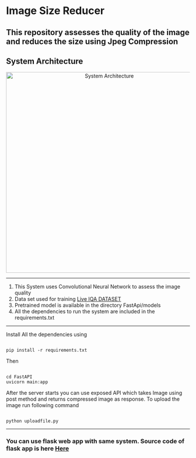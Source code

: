 <h1>Image Size Reducer</h1>

<h2>This repository assesses the quality of the image and reduces the size using Jpeg Compression</h2>
<h2>System Architecture</h2>
<p align="center">
  <img src="https://user-images.githubusercontent.com/54111420/185777202-2528c280-911c-40c2-b83d-aea4625ea2f5.png" width="550" title="System Architecture">
</p>
<hr>
<ol>
  <li>This System uses Convolutional Neural Network to assess the image quality</li>
  <li>Data set used for training <a href="https://live.ece.utexas.edu/research/quality/subjective.htm"> Live IQA DATASET</a></li>
  <li>Pretrained model is available in the directory FastApi/models
  <li>All the dependencies to run the system are included in the requirements.txt</li>
</ol>
<hr>
Install All the dependencies using
<pre><code>
pip install -r requirements.txt 
</code></pre>
Then
<pre><code>
cd FastAPI
uvicorn main:app
</code></pre>
After the server starts you can use exposed API which takes Image using post method and returns compressed image as response.
To upload the image run following command
<pre><code>
python uploadfile.py
</code></pre>
<hr>
<h3>You can use flask web app with same system. Source code of flask app is here <a href='https://github.com/VaibhavPatil4240/Image-Size-Reducer-Flask'>Here</a></h3>
